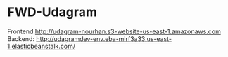 # FWD-Udagram
Frontend:http://udagram-nourhan.s3-website-us-east-1.amazonaws.com
Backend: http://udagramdev-env.eba-mirf3a33.us-east-1.elasticbeanstalk.com/

